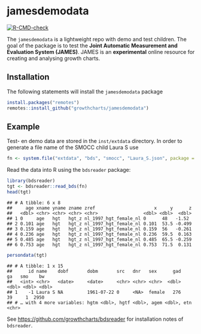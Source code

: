 
<!-- README.md is generated from README.Rmd. Please edit that file -->

# jamesdemodata

<!-- badges: start -->

[![R-CMD-check](https://github.com/growthcharts/jamesdemodata/workflows/R-CMD-check/badge.svg)](https://github.com/growthcharts/jamesdemodata/actions)
<!-- badges: end -->

The `jamesdemodata` is a lightweight repo with demo and test children.
The goal of the package is to test the **Joint Automatic Measurement and
Evaluation System (JAMES)**. JAMES is an **experimental** online
resource for creating and analysing growth charts.

## Installation

The following statements will install the `jamesdemodata` package

``` r
install.packages("remotes")
remotes::install_github("growthcharts/jamesdemodata")
```

## Example

Test- en demo data are stored in the `inst/extdata` directory. In order
to generate a file name of the SMOCC child Laura S use

``` r
fn <- system.file("extdata", "bds", "smocc", "Laura_S.json", package = "jamesdemodata")
```

Read the data into R using the `bdsreader` package:

``` r
library(bdsreader)
tgt <- bdsreader::read_bds(fn)
head(tgt)
```

    ## # A tibble: 6 x 8
    ##     age xname yname zname zref                      x     y      z
    ##   <dbl> <chr> <chr> <chr> <chr>                 <dbl> <dbl>  <dbl>
    ## 1 0     age   hgt   hgt_z nl_1997_hgt_female_nl 0      48   -1.52 
    ## 2 0.101 age   hgt   hgt_z nl_1997_hgt_female_nl 0.101  53.5 -0.499
    ## 3 0.159 age   hgt   hgt_z nl_1997_hgt_female_nl 0.159  56   -0.261
    ## 4 0.236 age   hgt   hgt_z nl_1997_hgt_female_nl 0.236  59.5  0.163
    ## 5 0.485 age   hgt   hgt_z nl_1997_hgt_female_nl 0.485  65.5 -0.259
    ## 6 0.753 age   hgt   hgt_z nl_1997_hgt_female_nl 0.753  71.5  0.131

``` r
persondata(tgt)
```

    ## # A tibble: 1 x 15
    ##      id name    dobf       dobm       src   dnr   sex      gad    ga   smo    bw
    ##   <int> <chr>   <date>     <date>     <chr> <chr> <chr>  <dbl> <dbl> <dbl> <dbl>
    ## 1    -1 Laura S NA         1961-07-22 0     <NA>  female   276    39     1  2950
    ## # … with 4 more variables: hgtm <dbl>, hgtf <dbl>, agem <dbl>, etn <chr>

See <https://github.com/growthcharts/bdsreader> for installation notes
of `bdsreader`.

